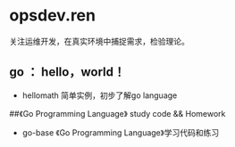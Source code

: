 # opsdev.ren

关注运维开发，在真实环境中捕捉需求，检验理论。

## go ： hello，world！

+ hellomath 简单实例，初步了解go language

##《Go Programming Language》 study code && Homework

+ go-base 《Go Programming Language》学习代码和练习

